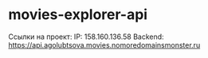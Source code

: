 # movies-explorer-api

Ссылки на проект:
IP: 158.160.136.58
Backend: https://api.agolubtsova.movies.nomoredomainsmonster.ru

